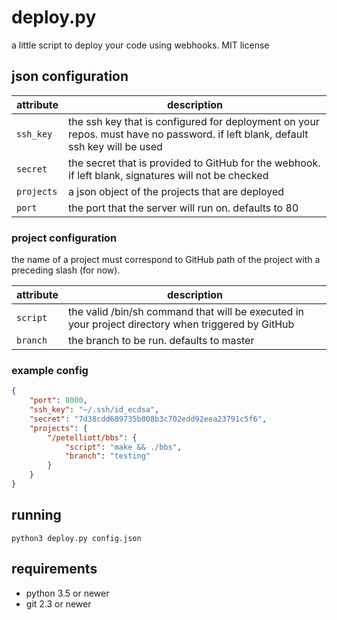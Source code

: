 # deploy.py

a little script to deploy your code using webhooks. MIT license

## json configuration

| attribute | description |
|-----------|-------------|
| `ssh_key` | the ssh key that is configured for deployment on your repos. must have no password. if left blank, default ssh key will be used |
| `secret`  | the secret that is provided to GitHub for the webhook. if left blank, signatures will not be checked |
| `projects`| a json object of the projects that are deployed |
| `port`    | the port that the server will run on. defaults to 80 |

### project configuration

the name of a project must correspond to GitHub path of the project with a preceding slash (for now).
 
| attribute | description |
|-----------|-------------|
| `script`  | the valid /bin/sh command that will be executed in your project directory when triggered by GitHub |
| `branch`  | the branch to be run. defaults to master |

### example config

```json
{
    "port": 8000,
    "ssh_key": "~/.ssh/id_ecdsa",
    "secret": "7d38cdd689735b008b3c702edd92eea23791c5f6",
    "projects": {
        "/petelliott/bbs": {
            "script": "make && ./bbs",
            "branch": "testing"
        }
    }
}
```

## running

```
python3 deploy.py config.json
```

## requirements

- python 3.5 or newer
- git 2.3 or newer
